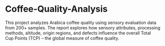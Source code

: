 # Coffee-Quality-Analysis
This project analyzes Arabica coffee quality using sensory evaluation data from 200+ samples.   The report explores how sensory attributes, processing methods, altitude, origin regions, and defects influence the overall Total Cup Points (TCP) – the global measure of coffee quality.

